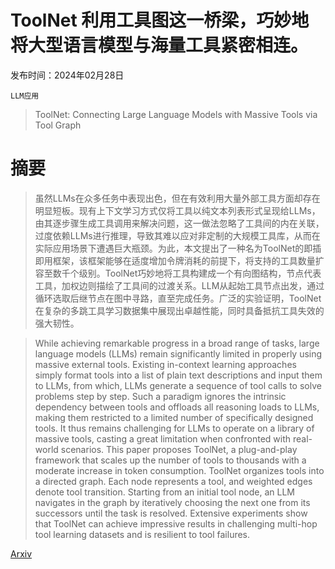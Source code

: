 # ToolNet 利用工具图这一桥梁，巧妙地将大型语言模型与海量工具紧密相连。

发布时间：2024年02月28日

`LLM应用`

> ToolNet: Connecting Large Language Models with Massive Tools via Tool Graph

# 摘要

> 虽然LLMs在众多任务中表现出色，但在有效利用大量外部工具方面却存在明显短板。现有上下文学习方式仅将工具以纯文本列表形式呈现给LLMs，由其逐步骤生成工具调用来解决问题，这一做法忽略了工具间的内在关联，过度依赖LLMs进行推理，导致其难以应对非定制的大规模工具库，从而在实际应用场景下遭遇巨大瓶颈。为此，本文提出了一种名为ToolNet的即插即用框架，该框架能够在适度增加令牌消耗的前提下，将支持的工具数量扩容至数千个级别。ToolNet巧妙地将工具构建成一个有向图结构，节点代表工具，加权边则描绘了工具间的过渡关系。LLM从起始工具节点出发，通过循环选取后继节点在图中寻路，直至完成任务。广泛的实验证明，ToolNet在复杂的多跳工具学习数据集中展现出卓越性能，同时具备抵抗工具失效的强大韧性。

> While achieving remarkable progress in a broad range of tasks, large language models (LLMs) remain significantly limited in properly using massive external tools. Existing in-context learning approaches simply format tools into a list of plain text descriptions and input them to LLMs, from which, LLMs generate a sequence of tool calls to solve problems step by step. Such a paradigm ignores the intrinsic dependency between tools and offloads all reasoning loads to LLMs, making them restricted to a limited number of specifically designed tools. It thus remains challenging for LLMs to operate on a library of massive tools, casting a great limitation when confronted with real-world scenarios. This paper proposes ToolNet, a plug-and-play framework that scales up the number of tools to thousands with a moderate increase in token consumption. ToolNet organizes tools into a directed graph. Each node represents a tool, and weighted edges denote tool transition. Starting from an initial tool node, an LLM navigates in the graph by iteratively choosing the next one from its successors until the task is resolved. Extensive experiments show that ToolNet can achieve impressive results in challenging multi-hop tool learning datasets and is resilient to tool failures.

[Arxiv](https://arxiv.org/abs/2403.00839)